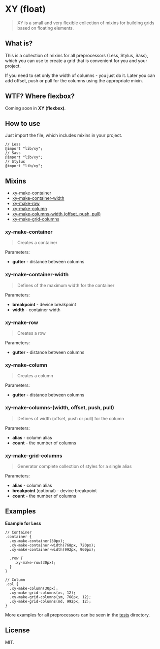 # XY (float)

> XY is a small and very flexible collection of mixins for building grids based on floating elements.

## What is?

This is a collection of mixins for all preprocessors (Less, Stylus, Sass), which you can use to create a grid that is convenient for you and your project.

If you need to set only the width of columns - you just do it. Later you can add offset, push or pull for the columns using the appropriate mixin.

## WTF? Where flexbox?

Coming soon in **XY (flexbox)**.

## How to use

Just import the file, which includes mixins in your project.

```less
// Less
@import "lib/xy";
// Sass
@import "lib/xy";
// Stylus
@import "lib/xy";
```

## Mixins

  * [xy-make-container](#xy-make-container)
  * [xy-make-container-width](#xy-make-container-width)
  * [xy-make-row](#xy-make-row)
  * [xy-make-column](#xy-make-column)
  * [xy-make-columns-width (offset, push, pull)](#xy-make-columns-width-offset-push-pull)
  * [xy-make-grid-columns](#xy-make-grid-columns)

### xy-make-container

> Creates a container

Parameters:

  * **gutter** - distance between columns

### xy-make-container-width

> Defines of the maximum width for the container

Parameters:

  * **breakpoint** - device breakpoint
  * **width** - container width

### xy-make-row

> Creates a row

Parameters:

  * **gutter** - distance between columns

### xy-make-column

> Creates a column

Parameters:

  * **gutter** - distance between columns

### xy-make-columns-(width, offset, push, pull)

> Defines of width (offset, push or pull) for the column

Parameters:

  * **alias** - column alias
  * **count** - the number of columns

### xy-make-grid-columns

> Generator complete collection of styles for a single alias

Parameters:

  * **alias** - column alias
  * **breakpoint** (optional) - device breakpoint
  * **count** - the number of columns

## Examples

**Example for Less**

```less
// Container
.container {
  .xy-make-container(30px);
  .xy-make-container-width(768px, 720px);
  .xy-make-container-width(992px, 960px);

  .row {
    .xy-make-row(30px);
  }
}

// Column
.col {
  .xy-make-column(30px);
  .xy-make-grid-columns(xs, 12);
  .xy-make-grid-columns(sm, 768px, 12);
  .xy-make-grid-columns(md, 992px, 12);
}
```

More examples for all preprocessors can be seen in the [tests](https://github.com/mrmlnc/xy/tree/master/tests) directory.

## License

MIT.
